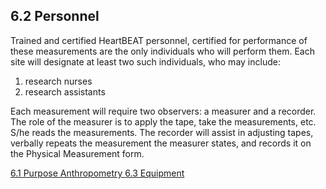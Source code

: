 ## 6.2 Personnel

Trained and certified HeartBEAT personnel, certified for performance of these measurements are the only individuals who will perform them. Each site will designate at least two such individuals, who may include:

1. research nurses
2. research assistants

Each measurement will require two observers: a measurer and a recorder. The role of the measurer is to apply the tape, take the measurements, etc. S/he reads the measurements. The recorder will assist in adjusting tapes, verbally repeats the measurement the measurer states, and records it on the Physical Measurement form.


<div class="center">
<div class="btn-group">
  <a href=":pages_path:/manuals/anthropometry/6-01-purpose.md" class="btn btn-default">
    <span class="glyphicon glyphicon-chevron-left"></span>
    6.1 Purpose
  </a>

  <a href=":pages_path:/manuals/anthropometry" class="btn btn-default">
    <span class="glyphicon glyphicon-chevron-up"></span>
    Anthropometry
  </a>

  <a href=":pages_path:/manuals/antropometry/6-03-equipment.md" class="btn btn-success">
    6.3 Equipment
    <span class="glyphicon glyphicon-chevron-right"></span>
  </a>
</div>
</div>